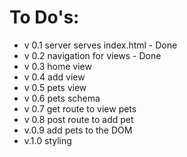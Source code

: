 To Do's:
=========
* v 0.1 server serves index.html - Done
* v 0.2 navigation for views - Done
* v 0.3 home view
* v 0.4 add view
* v 0.5 pets view
* v 0.6 pets schema
* v 0.7 get route to view pets
* v 0.8 post route to add pet
* v.0.9 add pets to the DOM
* v.1.0 styling
